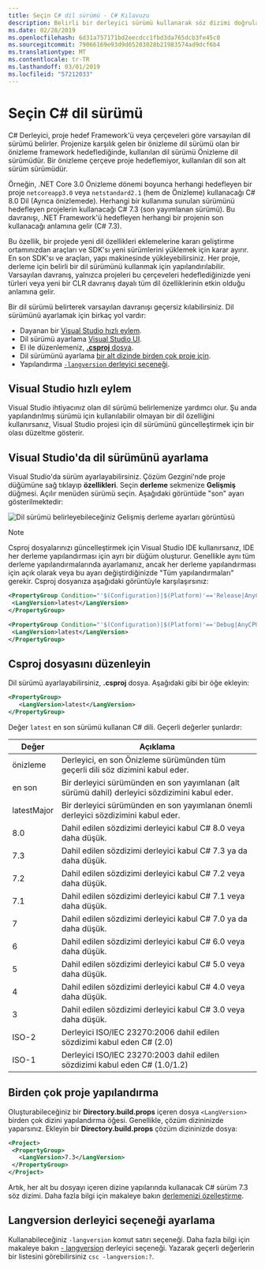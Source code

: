 ```yaml
---
title: Seçin C# dil sürümü - C# Kılavuzu
description: Belirli bir derleyici sürümü kullanarak söz dizimi doğrulama gerçekleştirmek için derleyici yapılandırma
ms.date: 02/28/2019
ms.openlocfilehash: 6d31a757171bd2eecdcc1fbd3da765dcb3fe45c0
ms.sourcegitcommit: 79066169e93d9d65203028b21983574ad9dcf6b4
ms.translationtype: MT
ms.contentlocale: tr-TR
ms.lasthandoff: 03/01/2019
ms.locfileid: "57212033"
---
```

# <a name="select-the-c-language-version"></a>Seçin C# dil sürümü

C# Derleyici, proje hedef Framework'ü veya çerçeveleri göre varsayılan dil sürümü belirler. Projenize karşılık gelen bir önizleme dil sürümü olan bir önizleme framework hedeflediğinde, kullanılan dil sürümü Önizleme dil sürümüdür. Bir önizleme çerçeve proje hedeflemiyor, kullanılan dil son alt sürüm sürümüdür.

Örneğin, .NET Core 3.0 Önizleme dönemi boyunca herhangi hedefleyen bir proje `netcoreapp3.0` veya `netstandard2.1` (hem de Önizleme) kullanacağı C# 8.0 Dil (Ayrıca önizlemede). Herhangi bir kullanıma sunulan sürümünü hedefleyen projelerin kullanacağı C# 7.3 (son yayımlanan sürümü). Bu davranışı, .NET Framework'ü hedefleyen herhangi bir projenin son kullanacağı anlamına gelir (C# 7.3). 

Bu özellik, bir projede yeni dil özellikleri eklemelerine kararı geliştirme ortamınızdan araçları ve SDK'sı yeni sürümlerini yüklemek için karar ayırır. En son SDK'sı ve araçları, yapı makinesinde yükleyebilirsiniz. Her proje, derleme için belirli bir dil sürümünü kullanmak için yapılandırılabilir. Varsayılan davranış, yalnızca projeleri bu çerçeveleri hedeflediğinizde yeni türleri veya yeni bir CLR davranış dayalı tüm dil özelliklerinin etkin olduğu anlamına gelir.

Bir dil sürümü belirterek varsayılan davranışı geçersiz kılabilirsiniz. Dil sürümünü ayarlamak için birkaç yol vardır:

- Dayanan bir [Visual Studio hızlı eylem](#visual-studio-quick-action).
- Dil sürümü ayarlama [Visual Studio UI](#set-the-language-version-in-visual-studio).
- El ile düzenlemeniz, [ **.csproj** dosya](#edit-the-csproj-file).
- Dil sürümünü ayarlama [bir alt dizinde birden çok proje için](#configure-multiple-projects).
- Yapılandırma [ `-langversion` derleyici seçeneği](#set-the-langversion-compiler-option).

## <a name="visual-studio-quick-action"></a>Visual Studio hızlı eylem

Visual Studio ihtiyacınız olan dil sürümü belirlemenize yardımcı olur. Şu anda yapılandırılmış sürümü için kullanılabilir olmayan bir dil özelliğini kullanırsanız, Visual Studio projesi için dil sürümünü güncelleştirmek için bir olası düzeltme gösterir.

## <a name="set-the-language-version-in-visual-studio"></a>Visual Studio'da dil sürümünü ayarlama

Visual Studio'da sürüm ayarlayabilirsiniz. Çözüm Gezgini'nde proje düğümüne sağ tıklayıp **özellikleri**. Seçin **derleme** sekmenize **Gelişmiş** düğmesi. Açılır menüden sürümü seçin. Aşağıdaki görüntüde "son" ayarı gösterilmektedir:

![Dil sürümü belirleyebileceğiniz Gelişmiş derleme ayarları görüntüsü](./media/configure-language-version/advanced-build-settings.png)

> [!NOTE]
> Csproj dosyalarınızı güncelleştirmek için Visual Studio IDE kullanırsanız, IDE her derleme yapılandırması için ayrı bir düğüm oluşturur. Genellikle aynı tüm derleme yapılandırmalarında ayarlamanız, ancak her derleme yapılandırması için açık olarak veya bu ayarı değiştirdiğinizde "Tüm yapılandırmaları" gerekir. Csproj dosyanıza aşağıdaki görüntüyle karşılaşırsınız:
>
>```xml
> <PropertyGroup Condition="'$(Configuration)|$(Platform)'=='Release|AnyCPU'">
>  <LangVersion>latest</LangVersion>
></PropertyGroup>
>
> <PropertyGroup Condition="'$(Configuration)|$(Platform)'=='Debug|AnyCPU'">
>  <LangVersion>latest</LangVersion>
> </PropertyGroup>
> ```
>

## <a name="edit-the-csproj-file"></a>Csproj dosyasını düzenleyin

Dil sürümü ayarlayabilirsiniz, **.csproj** dosya. Aşağıdaki gibi bir öğe ekleyin:

```xml
<PropertyGroup>
   <LangVersion>latest</LangVersion>
</PropertyGroup>
```

Değer `latest` en son sürümü kullanan C# dili. Geçerli değerler şunlardır:

|Değer|Açıklama|
|------------|-------------|
|önizleme|Derleyici, en son Önizleme sürümünden tüm geçerli dili söz dizimini kabul eder.|
|en son|Bir derleyici sürümünden en son yayımlanan (alt sürümü dahil) derleyici sözdizimini kabul eder.|
|latestMajor|Bir derleyici sürümünden en son yayımlanan önemli derleyici sözdizimini kabul eder.|
|8.0|Dahil edilen sözdizimi derleyici kabul C# 8.0 veya daha düşük.|
|7.3|Dahil edilen sözdizimi derleyici kabul C# 7.3 ya da daha düşük.|
|7.2|Dahil edilen sözdizimi derleyici kabul C# 7.2 veya daha düşük.|
|7.1|Dahil edilen sözdizimi derleyici kabul C# 7.1 veya daha düşük.|
|7|Dahil edilen sözdizimi derleyici kabul C# 7.0 ya da daha düşük.|
|6|Dahil edilen sözdizimi derleyici kabul C# 6.0 veya daha düşük.|
|5|Dahil edilen sözdizimi derleyici kabul C# 5.0 veya daha düşük.|
|4|Dahil edilen sözdizimi derleyici kabul C# 4.0 veya daha düşük.|
|3|Dahil edilen sözdizimi derleyici kabul C# 3.0 veya daha düşük.|
|ISO-2|Derleyici ISO/IEC 23270:2006 dahil edilen sözdizimi kabul eden C# (2.0) |
|ISO-1|Derleyici ISO/IEC 23270:2003 dahil edilen sözdizimi kabul eden C# (1.0/1.2) |

## <a name="configure-multiple-projects"></a>Birden çok proje yapılandırma

Oluşturabileceğiniz bir **Directory.build.props** içeren dosya `<LangVersion>` birden çok dizini yapılandırma öğesi. Genellikle, çözüm dizininizde yaparsınız. Ekleyin bir **Directory.build.props** çözüm dizininizde dosya:

```xml
<Project>
 <PropertyGroup>
   <LangVersion>7.3</LangVersion>
 </PropertyGroup>
</Project>
```

Artık, her alt bu dosyayı içeren dizine yapılarında kullanacak C# sürüm 7.3 söz dizimi. Daha fazla bilgi için makaleye bakın [derlemenizi özelleştirme](/visualstudio/msbuild/customize-your-build).

## <a name="set-the-langversion-compiler-option"></a>Langversion derleyici seçeneği ayarlama

Kullanabileceğiniz `-langversion` komut satırı seçeneği. Daha fazla bilgi için makaleye bakın [- langversion](../language-reference/compiler-options/langversion-compiler-option.md) derleyici seçeneği. Yazarak geçerli değerlerin bir listesini görebilirsiniz `csc -langversion:?`.
